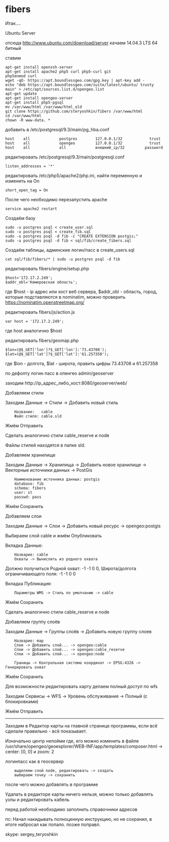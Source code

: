# fibers

Итак....

Ubuntu Server

отсюда http://www.ubuntu.com/download/server качаем 14.04.3 LTS 64 битный

ставим

    apt-get install openssh-server
    apt-get install apache2 php5 curl php5-curl git
    php5enmod curl
    wget -qO- https://apt.boundlessgeo.com/gpg.key | apt-key add -
    echo "deb https://apt.boundlessgeo.com/suite/latest/ubuntu/ trusty main" > /etc/apt/sources.list.d/opengeo.list
    apt-get update
    apt-get install opengeo-server
    apt-get install php5-pgsql
    mv /var/www/html /var/www/html_old
    git clone https://github.com/steryoshkin/fibers /var/www/html
    cd /var/www/html
    chown -R www-data. *

добавить в /etc/postgresql/9.3/main/pg_hba.conf

    host    all             postgres        127.0.0.1/32            trust
    host    all             opengeo         127.0.0.1/32            trust
    host    all             all             внешний_ip/32         password

редактировать /etc/postgresql/9.3/main/postgresql.conf

    listen_addresses = '*'

редактировать /etc/php5/apache2/php.ini, найти переменную и изменить на On

    short_open_tag = On

После чего необходимо перезапустить apache

    service apache2 restart

Создаём базу

    sudo -u postgres psql < create_user.sql
    sudo -u postgres psql < create_fib.sql
    sudo -u postgres psql -d fib -с "CREATE EXTENSION postgis;"
    sudo -u postgres psql -d fib < sql/fib/create_fibers.sql
    
Создаём таблицы, админские логин/пасс в create_users.sql
    
    cat sql/fib/fibers/* | sudo -u postgres psql -d fib

редактировать fibers/engine/setup.php

    $host='172.17.2.249';
    $addr_obl='Кемеровская область';

где $host - ip адрес или хост веб сервера, $addr_obl - область, город, которые подставляются в nominatim, можно проверить https://nominatim.openstreetmap.org/

редактировать fibers/js/action.js

    var host = '172.17.2.249';

где host аналогично $host

редактировать fibers/geomap.php

    $lon=(@$_GET['lon']?$_GET['lon']:'73.43708');
    $lat=(@$_GET['lat']?$_GET['lat']:'61.257358');

где $lon - долгота, $lat - широта, править цифры 73.43708 и 61.257358

по дефолту логин пасс в опенгео admin/geoserver

заходим http://ip_адрес_либо_хост:8080/geoserver/web/

Добавляем стили

Заходим Данные -> Стили -> Добавить новый стиль

        Название:   cable
        Файл стиля: cable.sld

Жмём Отправить

Сделать аналогично стили cable_reserve и node

Файлы стилей находятся в папке sld.

Добавляем хранилище

Заходим Данные -> Хранилища -> Добавить новое хранилище -> Векторные источники данных -> PostGis

        Наименование источника данных: postgis
        database: fib
        schema: fibers
        user: st
        passwd: pass

Жмём Сохранить

Добавляем слои

Заходим Данные -> Слои -> Добавить новый ресурс -> opengeo:postgis

Выбираем слой cable и жмём Опубликовать

Вкладка Данные:

        Назварие: cable
        Охваты -> Вычислить из родного охвата

Должно получиться Родной охват: -1 -1 0 0, Широта/долгота ограничивающего поля: -1 -1 0 0

Вкладка Публикация:

        Параметры WMS -> Стиль по умолчанию -> cable

Жмём Сохранить

Сделать аналогично стили cable_reserve и node

Добавляем группу слоёв

Заходим Данные -> Группы слоёв -> Добавить новую группу слоев

        Назварие: map
        Слои -> Добавить слой... -> opengeo:cable
        Слои -> Добавить слой... -> opengeo:cable_reserve
        Слои -> Добавить слой... -> opengeo:node
        
        Границы -> Контрольная система координат -> EPSG:4326 -> Генерировать охват

Жмём Сохранить

Для возможности редактировать карту делаем полный доступ по wfs

Заходим Сервисы -> WFS -> Уровень обслуживания -> Полный (с блокировками)

Жмём Отправить

----------

Заходим в Редактор карты на главной странице программы, если всё сделали правильно - всё показывает.

Изначально центр непойми где, его можно изменить в файле /usr/share/opengeo/geoexplorer/WEB-INF/app/templates/composer.html -> center: [0, 0] и zoom: 2

логинпасс как в геосервер

        выделяем слой node, редактировать -> создать
        выбираем точку -> сохранить

после чего можно добавлять в программе

Удалать в редакторе карты ничего нельзя, можно только добавлять узлы и редактировать кабель

перед работой необходимо заполнить справочники адресов

пс: Начал накидывать полноценную инструкцию, но не сохранил, в итоге набросал как попало. позже поправл.

skype: sergey_teryoshkin
